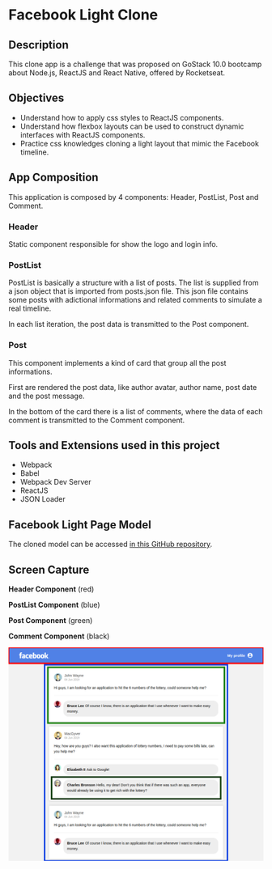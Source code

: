 # Facebook Light Clone

## Description

This clone app is a challenge that was proposed on GoStack 10.0 bootcamp about Node.js, ReactJS and React Native, offered by Rocketseat.

## Objectives

- Understand how to apply css styles to ReactJS components.
- Understand how flexbox layouts can be used to construct dynamic interfaces with ReactJS components.
- Practice css knowledges cloning a light layout that mimic the Facebook timeline.

## App Composition

This application is composed by 4 components: Header, PostList, Post and Comment.

### Header

Static component responsible for show the logo and login info.

### PostList

PostList is basically a structure with a list of posts. The list is supplied from a json object that is imported from posts.json file. This json file contains some posts with adictional informations and related comments to simulate a real timeline.

In each list iteration, the post data is transmitted to the Post component.

### Post

This component implements a kind of card that group all the post informations.

First are rendered the post data, like author avatar, author name, post date and the post message.

In the bottom of the card there is a list of comments, where the data of each comment is transmitted to the Comment component.

## Tools and Extensions used in this project

- Webpack
- Babel
- Webpack Dev Server
- ReactJS
- JSON Loader

## Facebook Light Page Model

The cloned model can be accessed [in this GitHub repository](https://github.com/Rocketseat/bootcamp-gostack-desafio-04).

## Screen Capture

**Header Component** (red)

**PostList Component** (blue)

**Post Component** (green)

**Comment Component** (black)

![Comment Component](https://github.com/ivanseibel/assets/blob/master/img/facebook-light-clone/screen-capture.png?raw=true)
